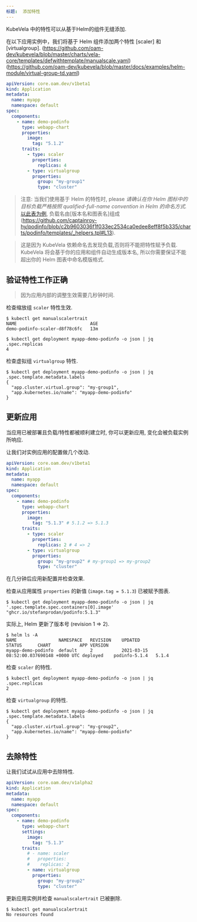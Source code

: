 ```yaml
---
标题:  添加特性
---
```


KubeVela 中的特性可以从基于Helm的组件无缝添加.

在以下应用实例中，我们将基于 Helm 组件添加两个特性 [scaler] 和 [virtualgroup].
(https://github.com/oam-dev/kubevela/blob/master/charts/vela-core/templates/defwithtemplate/manualscale.yaml)
(https://github.com/oam-dev/kubevela/blob/master/docs/examples/helm-module/virtual-group-td.yaml)

```yaml
apiVersion: core.oam.dev/v1beta1
kind: Application
metadata:
  name: myapp
  namespace: default
spec:
  components:
    - name: demo-podinfo 
      type: webapp-chart
      properties: 
        image:
          tag: "5.1.2"
      traits:
        - type: scaler
          properties:
            replicas: 4
        - type: virtualgroup
          properties:
            group: "my-group1"
            type: "cluster"
```

> 注意: 当我们使用基于 Helm 的特性时, please *请确认在你 Helm 图标中的目标负载严格按照 qualified-full-name convention in Helm 的命名方式.* [以此表为例](https://github.com/captainroy-hy/podinfo/blob/c2b9603036f1f033ec2534ca0edee8eff8f5b335/charts/podinfo/templates/deployment.yaml#L4), 负载名由[版本名和图表名]组成(https://github.com/captainroy-hy/podinfo/blob/c2b9603036f1f033ec2534ca0edee8eff8f5b335/charts/podinfo/templates/_helpers.tpl#L13).

> 这是因为 KubeVela 依赖命名去发现负载,否则将不能把特性赋予负载. KubeVela 将会基于你的应用和组件自动生成版本名, 所以你需要保证不能超出你的 Helm 图表中命名模版格式.

## 验证特性工作正确

> 因为应用内部的调整生效需要几秒钟时间.

检查缩放组 `scaler` 特性生效.
```shell
$ kubectl get manualscalertrait
NAME                            AGE
demo-podinfo-scaler-d8f78c6fc   13m
```
```shell
$ kubectl get deployment myapp-demo-podinfo -o json | jq .spec.replicas
4
```

检查虚拟组 `virtualgroup` 特性.
```shell
$ kubectl get deployment myapp-demo-podinfo -o json | jq .spec.template.metadata.labels
{
  "app.cluster.virtual.group": "my-group1",
  "app.kubernetes.io/name": "myapp-demo-podinfo"
}
```

## 更新应用

当应用已被部署且负载/特性都被顺利建立时,
你可以更新应用, 变化会被负载实例所响应.

让我们对实例应用的配置做几个改动.

```yaml
apiVersion: core.oam.dev/v1beta1
kind: Application
metadata:
  name: myapp
  namespace: default
spec:
  components:
    - name: demo-podinfo 
      type: webapp-chart
      properties: 
        image:
          tag: "5.1.3" # 5.1.2 => 5.1.3 
      traits:
        - type: scaler
          properties:
            replicas: 2 # 4 => 2
        - type: virtualgroup
          properties:
            group: "my-group2" # my-group1 => my-group2
            type: "cluster"
```

在几分钟后应用新配置并检查效果.

检查从应用属性 `properties` 的新值 (`image.tag = 5.1.3`) 已被赋予图表.
```shell
$ kubectl get deployment myapp-demo-podinfo -o json | jq '.spec.template.spec.containers[0].image'
"ghcr.io/stefanprodan/podinfo:5.1.3"
```
实际上, Helm 更新了版本号 (revision 1 => 2).
```shell
$ helm ls -A
NAME              	NAMESPACE	REVISION	UPDATED                                	STATUS  	CHART        	APP VERSION
myapp-demo-podinfo	default  	2       	2021-03-15 08:52:00.037690148 +0000 UTC	deployed	podinfo-5.1.4	5.1.4
```

检查 `scaler` 的特性.
```shell
$ kubectl get deployment myapp-demo-podinfo -o json | jq .spec.replicas
2
```

检查 `virtualgroup` 的特性.
```shell
$ kubectl get deployment myapp-demo-podinfo -o json | jq .spec.template.metadata.labels
{
  "app.cluster.virtual.group": "my-group2",
  "app.kubernetes.io/name": "myapp-demo-podinfo"
}
```

## 去除特性

让我们试试从应用中去除特性.

```yaml
apiVersion: core.oam.dev/v1alpha2
kind: Application
metadata:
  name: myapp
  namespace: default
spec:
  components:
    - name: demo-podinfo 
      type: webapp-chart 
      settings: 
        image:
          tag: "5.1.3"
      traits:
        # - name: scaler
        #   properties:
        #    replicas: 2 
        - name: virtualgroup
          properties:
            group: "my-group2"
            type: "cluster"
```

更新应用实例并检查 `manualscalertrait` 已被删除.
```shell
$ kubectl get manualscalertrait
No resources found
```

